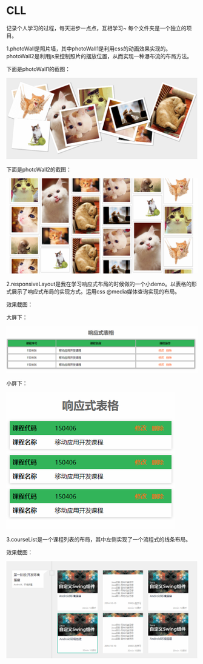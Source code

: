 # CLL
记录个人学习的过程，每天进步一点点，互相学习~
每个文件夹是一个独立的项目。

1.photoWall是照片墙，其中photoWall1是利用css的动画效果实现的。photoWall2是利用js来控制照片的摆放位置，从而实现一种瀑布流的布局方法。

下面是photoWall1的截图：

![Alt text](https://raw.githubusercontent.com/haitunwan/CLL/master/project_img/photoWall1.png)

下面是photoWall2的截图：

![Alt text](https://raw.githubusercontent.com/haitunwan/CLL/master/project_img/photoWall2.png)

2.responsiveLayout是我在学习响应式布局的时候做的一个小demo。以表格的形式展示了响应式布局的实现方式。运用css @media媒体查询实现的布局。

效果截图：

大屏下：

![Alt text](https://raw.githubusercontent.com/haitunwan/CLL/master/project_img/responsivetable1.png)

小屏下：

![Alt text](https://raw.githubusercontent.com/haitunwan/CLL/master/project_img/responsivetable2.png)

3.courseList是一个课程列表的布局，其中左侧实现了一个流程式的线条布局。

效果截图：

![Alt text](https://raw.githubusercontent.com/haitunwan/CLL/master/project_img/courseList.png)
